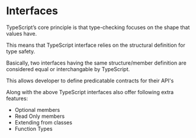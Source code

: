 # Interfaces

TypeScript’s core principle is that type-checking focuses on the shape that values have.

This means that TypeScript interface relies on the structural definition for type safety.

Basically, two interfaces having the same structure/member definition are considered equal or interchangable by TypeScript.

This allows developer to define predicatable contracts for their API's

Along with the above TypeScript interfaces also offer following extra features:

* Optional members
* Read Only members 
* Extending from classes
* Function Types